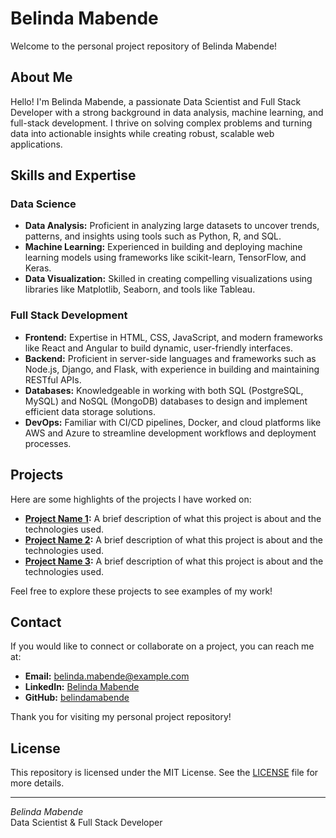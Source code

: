 # Belinda Mabende

Welcome to the personal project repository of Belinda Mabende!

## About Me

Hello! I'm Belinda Mabende, a passionate Data Scientist and Full Stack Developer with a strong background in data analysis, machine learning, and full-stack development. I thrive on solving complex problems and turning data into actionable insights while creating robust, scalable web applications.

## Skills and Expertise

### Data Science
- **Data Analysis:** Proficient in analyzing large datasets to uncover trends, patterns, and insights using tools such as Python, R, and SQL.
- **Machine Learning:** Experienced in building and deploying machine learning models using frameworks like scikit-learn, TensorFlow, and Keras.
- **Data Visualization:** Skilled in creating compelling visualizations using libraries like Matplotlib, Seaborn, and tools like Tableau.

### Full Stack Development
- **Frontend:** Expertise in HTML, CSS, JavaScript, and modern frameworks like React and Angular to build dynamic, user-friendly interfaces.
- **Backend:** Proficient in server-side languages and frameworks such as Node.js, Django, and Flask, with experience in building and maintaining RESTful APIs.
- **Databases:** Knowledgeable in working with both SQL (PostgreSQL, MySQL) and NoSQL (MongoDB) databases to design and implement efficient data storage solutions.
- **DevOps:** Familiar with CI/CD pipelines, Docker, and cloud platforms like AWS and Azure to streamline development workflows and deployment processes.

## Projects

Here are some highlights of the projects I have worked on:

- **[Project Name 1](link-to-project):** A brief description of what this project is about and the technologies used.
- **[Project Name 2](link-to-project):** A brief description of what this project is about and the technologies used.
- **[Project Name 3](link-to-project):** A brief description of what this project is about and the technologies used.

Feel free to explore these projects to see examples of my work!

## Contact

If you would like to connect or collaborate on a project, you can reach me at:

- **Email:** belinda.mabende@example.com
- **LinkedIn:** [Belinda Mabende](https://www.linkedin.com/in/belinda-mabende)
- **GitHub:** [belindamabende](https://github.com/belindamabende)

Thank you for visiting my personal project repository!

## License

This repository is licensed under the MIT License. See the [LICENSE](LICENSE) file for more details.

---

*Belinda Mabende*  
Data Scientist & Full Stack Developer
